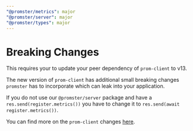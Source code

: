 ```yaml
---
"@promster/metrics": major
"@promster/server": major
"@promster/types": major
---
```


# Breaking Changes

This requires your to update your peer dependency of `prom-client` to v13. 

The new version of `prom-client` has additional small breaking changes `promster` has to incorporate which can leak into your application.

If you do not use our `@promster/server` package and have a `res.send(register.metrics())` you have to change it to `res.send(await register.metrics())`.

You can find more on the `prom-client` changes [here](https://github.com/siimon/prom-client/blob/master/CHANGELOG.md).
